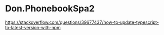 # Don.PhonebookSpa2

https://stackoverflow.com/questions/39677437/how-to-update-typescript-to-latest-version-with-npm
